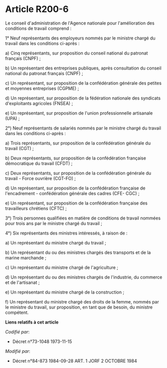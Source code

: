 # Article R200-6

Le conseil d'administration de l'Agence nationale pour l'amélioration des conditions de travail comprend :

1° Neuf représentants des employeurs nommés par le ministre chargé du travail dans les conditions ci-après :

a) Cinq représentants, sur proposition du conseil national du patronat français (CNPF) ;

b) Un représentant des entreprises publiques, après consultation du conseil national du patronat français (CNPF) ;

c) Un représentant, sur proposition de la confédération générale des petites et moyennes entreprises (CGPME) ;

d) Un représentant, sur proposition de la fédération nationale des syndicats d'exploitants agricoles (FNSEA) ;

e) Un représentant, sur proposition de l'union professionnelle artisanale (UPA) ;

2°) Neuf représentants de salariés nommés par le ministre chargé du travail dans les conditions ci-après :

a) Trois représentants, sur proposition de la confédération générale du travail (CGT) ;

b) Deux représentants, sur proposition de la confédération française démocratique du travail (CFDT) ;

c) Deux représentants, sur proposition de la confédération générale du travail - Force ouvrière (CGT-FO) ;

d) Un représentant, sur proposition de la confédération française de l'encadrement - confédération générale des cadres (CFE-
CGC) ;

e) Un représentant, sur proposition de la confédération française des travailleurs chrétiens (CFTC) ;

3°) Trois personnes qualifiées en matière de conditions de travail nommées pour trois ans par le ministre chargé du travail ;

4°) Six représentants des ministres intéressés, à raison de :

a) Un représentant du ministre chargé du travail ;

b) Un représentant du ou des ministres chargés des transports et de la marine marchande ;

c) Un représentant du ministre chargé de l'agriculture ;

d) Un représentant du ou des ministres chargés de l'industrie, du commerce et de l'artisanat ;

e) Un représentant du ministre chargé de la construction ;

f) Un représentant du ministre chargé des droits de la femme, nommés par le ministre du travail, sur proposition, en tant que
de besoin, du ministre compétent.

**Liens relatifs à cet article**

_Codifié par_:

  - Décret n°73-1048 1973-11-15

_Modifié par_:

  - Décret n°84-873 1984-09-28 ART. 1 JORF 2 OCTOBRE 1984
